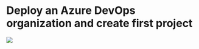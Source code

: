 # Deploy an Azure DevOps organization and create first project

<a href="https://portal.azure.com/#create/Microsoft.Template/uri/https%3A%2F%2Fraw.githubusercontent.com%2Fneilpeterson%2Fnepeters-azure-templates%2Fmaster%2Fazure-devops-org-project%2Fazuredeploy.json" target="_blank">
    <img src="http://azuredeploy.net/deploybutton.png"/>
</a>